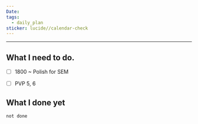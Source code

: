 ```yaml
---
Date: 
tags:
  - daily_plan
sticker: lucide//calendar-check
---
```

---
## What I need to do.

- [ ] 1800 ~ Polish for SEM
- [ ] PVP 5, 6



## What I done yet
```tasks
not done
```
